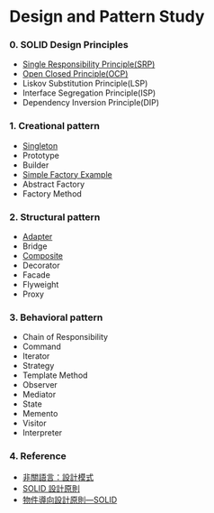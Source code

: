 ﻿# Design and Pattern Study

### 0. SOLID Design Principles
- [Single Responsibility Principle(SRP)](https://github.com/changemyminds/Design-and-Pattern/tree/master/SOLID/Single_Responsibility_Principle)
- [Open Closed Principle(OCP)](https://github.com/changemyminds/Design-and-Pattern/tree/master/SOLID/Open_Closed_Principle)
- Liskov Substitution Principle(LSP)
- Interface Segregation Principle(ISP)
- Dependency Inversion Principle(DIP)

### 1. Creational pattern
- [Singleton](https://github.com/changemyminds/Design-and-Pattern/tree/master/Singleton)
- Prototype
- Builder
- [Simple Factory Example](https://github.com/changemyminds/Design-and-Pattern/tree/master/SimpleFactory/src)
- Abstract Factory
- Factory Method

### 2. Structural pattern
- [Adapter](https://github.com/changemyminds/Design-and-Pattern/tree/master/Adapter)
- Bridge
- [Composite](https://github.com/changemyminds/Design-and-Pattern/tree/master/Composite)
- Decorator
- Facade
- Flyweight
- Proxy

### 3. Behavioral pattern
- Chain of Responsibility
- Command
- Iterator
- Strategy
- Template Method
- Observer
- Mediator
- State
- Memento
- Visitor
- Interpreter

### 4. Reference
- [非關語言：設計模式](https://openhome.cc/Gossip/DesignPattern/)
- [SOLID 設計原則](http://rockssdlog.blogspot.tw/2012/03/oo-solid.html)
- [物件導向設計原則—SOLID](https://ithelp.ithome.com.tw/articles/10191553)

